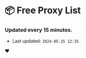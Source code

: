 # :package: Free Proxy List
### Updated every 15 minutes.

- Last updated: `2024-05-25 12:35`

:heart:
